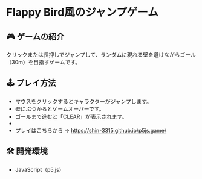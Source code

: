 # Flappy Bird風のジャンプゲーム

## 🎮 ゲームの紹介
クリックまたは長押しでジャンプして、ランダムに現れる壁を避けながらゴール（30m）を目指すゲームです。

## 🕹️ プレイ方法
- マウスをクリックするとキャラクターがジャンプします。
- 壁にぶつかるとゲームオーバーです。
- ゴールまで進むと「CLEAR」が表示されます。
- 
- プレイはこちらから → https://shin-3315.github.io/p5js.game/

## 🛠️ 開発環境
- JavaScript（p5.js）
